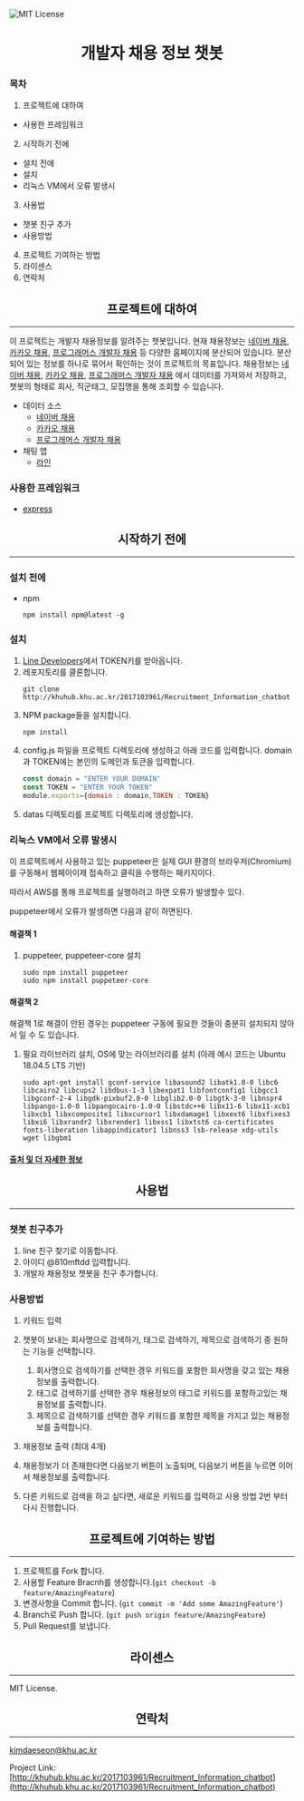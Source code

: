 ![MIT License][license-shield]



# <center>개발자 채용 정보 챗봇</center>


<!-- TABLE OF CONTENTS -->
### 목차
1. 프로젝트에 대하여
  - 사용한 프레임워크
2. 시작하기 전에
  - 설치 전에
  - 설치
  - 리눅스 VM에서 오류 발생시
3. 사용법
  - 챗봇 친구 추가
  - 사용방법
4. 프로젝트 기여하는 방법
5. 라이센스
6. 연락처





<!-- ABOUT THE PROJECT -->
## <center>프로젝트에 대하여</center>      

-------------

이 프로젝트는 개발자 채용정보를 알려주는 챗봇입니다. 현재 채용정보는 [네이버 채용](https://recruit.navercorp.com/naver/job/list/developer), [카카오 채용](https://careers.kakao.com/jobs), [프로그래머스 개발자 채용](https://programmers.co.kr/job) 등 다양한 홈페이지에 분산되어 있습니다. 분산되어 있는 정보를 하나로 묶어서 확인하는 것이 프로젝트의 목표입니다. 채용정보는 [네이버 채용](https://recruit.navercorp.com/naver/job/list/developer), [카카오 채용](https://careers.kakao.com/jobs),  [프로그래머스 개발자 채용](https://programmers.co.kr/job) 에서 데이터를 가져와서 저장하고, 챗봇의 형태로 회사, 직군태그, 모집명을 통해 조회할 수 있습니다.

- 데이터 소스
  - [네이버 채용](https://recruit.navercorp.com/naver/job/list/developer)
  - [카카오 채용](https://careers.kakao.com/jobs)
  - [프로그래머스 개발자 채용](https://programmers.co.kr/job) 
- 채팅 앱
  - [라인](https://line.me/ko/)

### 사용한 프레임워크       

* [express](https://getbootstrap.com)



<!-- GETTING STARTED -->

## <center>시작하기 전에</center>    

--------------------

### 설치 전에     

* npm
  ```
  npm install npm@latest -g
  ```

### 설치      

1. [Line Developers](https://developers.line.biz/en/)에서 TOKEN키를 받아옵니다.     
2. 레포지토리를 클론합니다.        
   ```
   git clone http://khuhub.khu.ac.kr/2017103961/Recruitment_Information_chatbot
   ```
3. NPM package들을 설치합니다.         
   ```
   npm install
   ```
4. config.js 파일을 프로젝트 디렉토리에 생성하고 아래 코드를 입력합니다. domain 과 TOKEN에는 본인의 도메인과 토큰을 입력합니다.        
   ```javascript
   const domain = "ENTER YOUR DOMAIN"
   const TOKEN = "ENTER YOUR TOKEN"
   module.exports={domain : domain,TOKEN : TOKEN}
   ```
5. datas 디렉토리를 프로젝트 디렉토리에 생성합니다.    

### 리눅스 VM에서 오류 발생시     

이 프로젝트에서 사용하고 있는 puppeteer은 실제 GUI 환경의 브라우저(Chromium)를 구동해서 웹페이이제 접속하고 클릭을 수행하는 패키지이다. 

따라서 AWS를 통해 프로젝트를 실행하려고 하면 오류가 발생할수 있다.

puppeteer에서 오류가 발생하면 다음과 같이 하면된다.      
#### 해결책 1     

1. puppeteer, puppeteer-core 설치
   ```
   sudo npm install puppeteer
   sudo npm install puppeteer-core
   ```      
#### 해결책 2   

해결책 1로 해결이 안된 경우는 puppeteer 구동에 필요한 것들이 충분히 설치되지 않아서 일 수 도 있습니다.

1. 필요 라이브러리 설치, OS에 맞는 라이브러리를 설치 (아래 예시 코드는 Ubuntu 18.04.5 LTS 기반)
   ```
   sudo apt-get install gconf-service libasound2 libatk1.0-0 libc6 libcairo2 libcups2 libdbus-1-3 libexpat1 libfontconfig1 libgcc1 libgconf-2-4 libgdk-pixbuf2.0-0 libglib2.0-0 libgtk-3-0 libnspr4 libpango-1.0-0 libpangocairo-1.0-0 libstdc++6 libx11-6 libx11-xcb1 libxcb1 libxcomposite1 libxcursor1 libxdamage1 libxext6 libxfixes3 libxi6 libxrandr2 libxrender1 libxss1 libxtst6 ca-certificates fonts-liberation libappindicator1 libnss3 lsb-release xdg-utils wget libgbm1
   ```        
#### [출처 및 더 자세한 정보](https://curryyou.tistory.com/222)     



<!-- USAGE EXAMPLES -->



## <center>사용법</center>     
--------------

### 챗봇 친구추가      

1. line 친구 찾기로 이동합니다.
2. 아이디 @810mftdd 입력합니다.
3. 개발자 채용정보 챗봇을 친구 추가합니다.



### 사용방법    

1. 키워드 입력

3. 챗봇이 보내는 회사명으로 검색하기, 태그로 검색하기, 제목으로 검색하기 중 원하는 기능을 선택합니다. 

   1. 회사명으로 검색하기를 선택한 경우 키워드를 포함한 회사명을 갖고 있는 채용정보를 출력합니다.
   2. 태그로 검색하기를 선택한 경우 채용정보의 태그로 키워드를 포함하고있는 채용정보를 출력합니다.
   3. 제목으로 검색하기를 선택한 경우 키워드를 포함한 제목을 가지고 있는 채용정보를 출력합니다.
   
3. 채용정보 출력 (최대 4개)

4. 채용정보가 더 존재한다면 다음보기 버튼이 노출되며, 다음보기 버튼을 누르면 이어서 채용정보를 출력합니다.

5. 다른 키워드로 검색을 하고 싶다면, 새로운 키워드를 입력하고 사용 방법 2번 부터 다시 진행합니다.

   

<!-- CONTRIBUTING -->

## <center>프로젝트에 기여하는 방법</center>       

-------------------

1. 프로젝트를 Fork 합니다. 
2. 사용할 Feature Bracnh를 생성합니다.(`git checkout -b feature/AmazingFeature`)
3. 변경사항을 Commit 합니다. (`git commit -m 'Add some AmazingFeature'`)
4. Branch로 Push 합니다. (`git push origin feature/AmazingFeature`)
5. Pull Request를 보냅니다.      
   


<!-- LICENSE -->

## <center>라이센스</center>        
---------------------
MIT License.      



<!-- CONTACT -->

## <center>연락처</center>     

------------------------

kimdaeseon@khu.ac.kr    

Project Link: [http://khuhub.khu.ac.kr/2017103961/Recruitment_Information_chatbot](http://khuhub.khu.ac.kr/2017103961/Recruitment_Information_chatbot)   









<!-- https://www.markdownguide.org/basic-syntax/#reference-style-links -->

[license-shield]: https://img.shields.io/github/license/othneildrew/Best-README-Template.svg?style=for-the-badge
